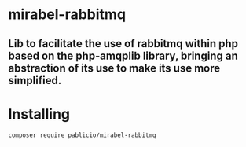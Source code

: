 # mirabel-rabbitmq
## Lib to facilitate the use of rabbitmq within php based on the php-amqplib library, bringing an abstraction of its use to make its use more simplified.

##
# Installing
```
composer require pablicio/mirabel-rabbitmq
```
